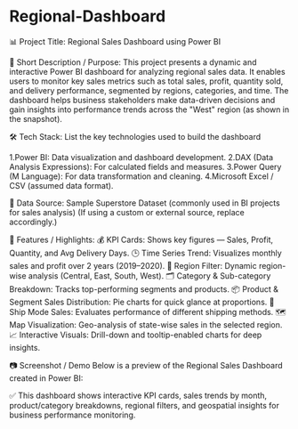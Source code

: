 # Regional-Dashboard

📊 Project Title:
Regional Sales Dashboard using Power BI

📝 Short Description / Purpose:
This project presents a dynamic and interactive Power BI dashboard for analyzing regional sales data. It enables users to monitor key sales metrics such as total sales, profit, quantity sold, and delivery performance, segmented by regions, categories, and time. The dashboard helps business stakeholders make data-driven decisions and gain insights into performance trends across the "West" region (as shown in the snapshot).

🛠️ Tech Stack:
List the key technologies used to build the dashboard

1.Power BI: Data visualization and dashboard development.
2.DAX (Data Analysis Expressions): For calculated fields and measures.
3.Power Query (M Language): For data transformation and cleaning.
4.Microsoft Excel / CSV (assumed data format).

🔗 Data Source:
Sample Superstore Dataset (commonly used in BI projects for sales analysis)
(If using a custom or external source, replace accordingly.)


🌟 Features / Highlights:
💰 KPI Cards: Shows key figures — Sales, Profit, Quantity, and Avg Delivery Days.
🕒 Time Series Trend: Visualizes monthly sales and profit over 2 years (2019–2020).
🧭 Region Filter: Dynamic region-wise analysis (Central, East, South, West).
🗂️ Category & Sub-category Breakdown: Tracks top-performing segments and products.
📦 Product & Segment Sales Distribution: Pie charts for quick glance at proportions.
🚚 Ship Mode Sales: Evaluates performance of different shipping methods.
🗺️ Map Visualization: Geo-analysis of state-wise sales in the selected region.
📈 Interactive Visuals: Drill-down and tooltip-enabled charts for deep insights.


📷 Screenshot / Demo
Below is a preview of the Regional Sales Dashboard created in Power BI:



✅ This dashboard shows interactive KPI cards, sales trends by month, product/category breakdowns, regional filters, and geospatial insights for business performance monitoring.
